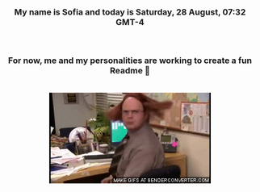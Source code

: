 


<div align="center">
<h3 >My name is Sofia and today is Saturday, 28 August, 07:32 GMT-4</h3><br>
<h3 >For now, me and my personalities are working to create a fun Readme 👋
</h3><br>
<img src='img/dwight.gif' alt='working...'/>
</div>
